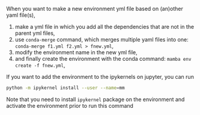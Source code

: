 When you want to make a new environment yml file based on (an)other yaml file(s), 
1. make a yml file in which you add all the dependencies that are not in the parent yml files,
2. use `conda-merge` command, which merges multiple yaml files into one: `conda-merge f1.yml f2.yml > fnew.yml`,
3. modify the environment name in the new yml file,
4. and finally create the environment with the conda command: `mamba env create -f fnew.yml`, 

If you want to add the environment to the ipykernels on jupyter, you can run
```bash
python -m ipykernel install --user --name=mm
```
Note that you need to install `ipykernel` package on the environment and activate the environment prior to run this command
